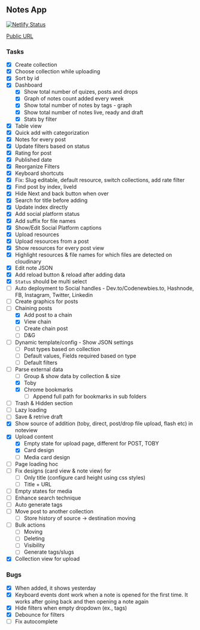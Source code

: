 ## Notes App

[![Netlify Status](https://api.netlify.com/api/v1/badges/4b034bd0-06d8-4087-a4e1-fb0c99603985/deploy-status)](https://app.netlify.com/sites/notebase/deploys)

[Public URL](https://notebase.netlify.com)

### Tasks

- [x] Create collection
- [x] Choose collection while uploading
- [x] Sort by id
- [x] Dashboard
  - [x] Show total number of quizes, posts and drops
  - [x] Graph of notes count added every week
  - [x] Show total number of notes by tags - graph
  - [x] Show total number of notes live, ready and draft
  - [x] Stats by filter
- [x] Table view
- [x] Quick add with categorization
- [x] Notes for every post
- [x] Update filters based on status
- [x] Rating for post
- [x] Published date
- [x] Reorganize Filters
- [x] Keyboard shortcuts
- [x] Fix: Slug editable, default resource, switch collections, add rate filter
- [x] Find post by index, liveId
- [x] Hide Next and back button when over
- [x] Search for title before adding
- [x] Update index directly
- [x] Add social platform status
- [x] Add suffix for file names
- [x] Show/Edit Social Platform captions
- [x] Upload resources
- [x] Upload resources from a post
- [x] Show resources for every post view
- [x] Highlight resources & file names for which files are detected on cloudinary
- [x] Edit note JSON
- [x] Add reload button & reload after adding data
- [x] `Status` should be multi select
- [ ] Auto deployment to Social handles - Dev.to/Codenewbies.to, Hashnode, FB, Instagram, Twitter, Linkedin
- [ ] Create graphics for posts
- [ ] Chaining posts
  - [x] Add post to a chain
  - [x] View chain
  - [ ] Create chain post
  - [ ] D&G
- [ ] Dynamic template/config - Show JSON settings
  - [ ] Post types based on collection
  - [ ] Default values, Fields required based on type
  - [ ] Default filters
- [ ] Parse external data
  - [ ] Group & show data by collection & size
  - [x] Toby
  - [x] Chrome bookmarks
    - [ ] Append full path for bookmarks in sub folders
- [ ] Trash & Hidden section
- [ ] Lazy loading
- [ ] Save & retrive draft
- [x] Show source of addition (toby, direct, post/drop file upload, flash etc) in noteview
- [x] Upload content
  - [x] Empty state for upload page, different for POST, TOBY
  - [x] Card design
  - [ ] Media card design
- [ ] Page loading hoc
- [ ] Fix designs (card view & note view) for
  - [ ] Only title (configure card height using css styles)
  - [ ] Title + URL
- [ ] Empty states for media
- [ ] Enhance search technique
- [ ] Auto generate tags
- [ ] Move post to another collection
  - [ ] Store history of source -> destination moving
- [ ] Bulk actions
  - [ ] Moving
  - [ ] Deleting
  - [ ] Visibility
  - [ ] Generate tags/slugs
- [x] Collection view for upload

### Bugs

- [x] When added, it shows yesterday
- [x] Keyboard events dont work when a note is opened for the first time. It works after going back and then opening a note again
- [x] Hide filters when empty dropdown (ex., tags)
- [x] Debounce for filters
- [ ] Fix autocomplete
